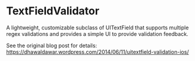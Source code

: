 TextFieldValidator
==================
A lightweight, customizable subclass of UITextField that supports multiple regex validations and provides a simple UI to provide validation feedback.

See the original blog post for details: https://dhawaldawar.wordpress.com/2014/06/11/uitextfield-validation-ios/
